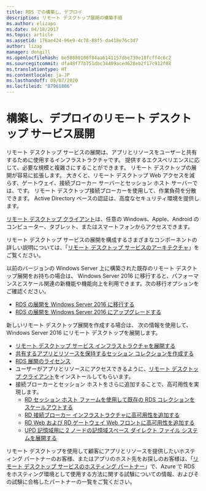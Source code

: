 ```yaml
---
title: RDS での構築し、デプロイ
description: リモート デスクトップ展開の構築手順
ms.author: elizapo
ms.date: 04/18/2017
ms.topic: article
ms.assetid: 176ae424-96e9-4c78-88f5-da418e76c3d7
author: lizap
manager: dongill
ms.openlocfilehash: be58880108f84aa6141157dbe730e18fcff4c6c2
ms.sourcegitcommit: dfa48f77b751dbc34409aced628eb2f17c912f08
ms.translationtype: HT
ms.contentlocale: ja-JP
ms.lasthandoff: 08/07/2020
ms.locfileid: "87961806"
---
```

# <a name="build-and-deploy-your-remote-desktop-services-deployment"></a>構築し、デプロイのリモート デスクトップ サービス展開

リモート デスクトップ サービスの展開は、アプリとリソースをユーザーと共有するために使用するインフラストラクチャです。 提供するエクスペリエンスに応じて、必要な規模と複雑さにすることができます。 リモート デスクトップの展開が容易に拡張します。 大きくと、リモート デスクトップ Web アクセスを減らす、ゲートウェイ、接続ブローカー サーバーとセッション ホスト サーバーでは、です。 リモート デスクトップ接続ブローカーを使用して、作業負荷を分散できます。 Active Directory ベースの認証は、高度なセキュリティ環境を提供します。

[リモート デスクトップ クライアント](clients/remote-desktop-clients.md)は、任意の Windows、Apple、Android のコンピューター、タブレット、またはスマートフォンからアクセスできます。

リモート デスクトップ サービスの展開を構成するさまざまなコンポーネントの詳しい説明については、「[リモート デスクトップ サービスのアーキテクチャ](desktop-hosting-logical-architecture.md)」をご覧ください。

以前のバージョンの Windows Server 上に構築された既存のリモート デスクトップ展開をお持ちの場合は、 Windows Server 2016 に移行すると、パフォーマンスとスケール関連の新機能や機能向上を利用できます。次の移行オプションをご確認ください。

- [RDS の展開を Windows Server 2016 に移行する](migrate-rds-role-services.md)
- [RDS の展開を Windows Server 2016 にアップグレードする](./upgrade-to-rds.md)

新しいリモート デスクトップ展開を作成する場合は、 次の情報を使用して、Windows Server 2016 にリモート デスクトップを展開します。

- [リモート デスクトップ サービス インフラストラクチャを展開する](rds-deploy-infrastructure.md)
- [共有するアプリとリソースを保持するセッション コレクションを作成する](rds-create-collection.md)
- [RDS 展開のライセンス](rds-client-access-license.md)
- ユーザーがアプリとリソースにアクセスできるように、[リモート デスクトップ クライアント](clients/remote-desktop-clients.md)をインストールしてもらいます。
- 接続ブローカーとセッション ホストをさらに追加することで、高可用性を実現します。
   - [RD セッション ホスト ファームを使用して既存の RDS コレクションをスケールアウトする](rds-scale-rdsh-farm.md)
   - [RD 接続ブローカー インフラストラクチャに高可用性を追加する](rds-connection-broker-cluster.md)
   - [RD Web および RD ゲートウェイ Web フロントに高可用性を追加する](rds-rdweb-gateway-ha.md)
   - [UPD 記憶域用に 2 ノードの記憶域スペース ダイレクト ファイル システムを展開する](rds-storage-spaces-direct-deployment.md)


リモート デスクトップを使用して顧客にアプリとリソースを提供したいホスティング パートナーのお客様、またはアプリのホスト先をお探しのお客様は、「[リモート デスクトップ サービスのホスティング パートナー](rds-hosting-partners.md)」で、Azure で RDS をホスティング環境として使用する方法に関する試験についての情報、およびその試験に合格したパートナーの一覧をご覧ください。
